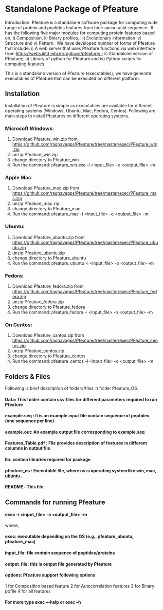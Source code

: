 # Standalone Package of Pfeature 
Introduction: Pfeature is a standalone software package for computing wide range of protein and peptides features from their amino acid 
sequence.  It has the following five major modules for computing protein features based on; i) Composition, ii) Binary profiles, 
iii) Evolutionary information iv) Structure and v) Pattern.  We have developed number of forms of Pfeature that include: i) A web server 
that uses Pfeature functions via web interface from https://webs.iiitd.edu.in/raghava/pfeature/ ; ii) Standalone version of Pfeature; 
iii) Library of python for Pfeature and iv) Python scripts for computing features.

This is a standalone version of Pfeature (executables), we have generate executables of Pfeature that can be executed on different platform. 

## Installation
Installation of Pfeature is simple as executables are available for  different operating systems (Windows, Ubuntu, Mac, Fedora, Centos). Following are main steps to install Pfeatures on different operating systems.
### Microsoft Windows: 
1.	Download Pfeature_win.zip  from https://github.com/raghavagps/Pfeature/tree/master/exec/PFeature_win.zip
2.	unzip Pfeature_win.zip
3.	change directory to Pfeature_win
4.	Run the command: pfeature_win.exe -i <input_file> -o <output_file> -m <options>
### Apple Mac:
1.	Download Pfeature_mac.zip  from https://github.com/raghavagps/Pfeature/tree/master/exec/PFeature_mac.zip
2.	unzip Pfeature_mac.zip
3.	change directory to Pfeature_mac
4.	Run the command: pfeature_mac -i <input_file> -o <output_file> -m <options>
### Ubuntu:
1.	Download Pfeature_ubuntu.zip  from https://github.com/raghavagps/Pfeature/tree/master/exec/PFeature_ubuntu.zip
2.	unzip Pfeature_ubuntu.zip
3.	change directory to Pfeature_ubuntu
4.	Run the command: pfeature_ubuntu -i <input_file> -o <output_file> -m <options>
### Fedora:
1.	Download Pfeature_fedora.zip  from https://github.com/raghavagps/Pfeature/tree/master/exec/PFeature_fedora.zip
2.	unzip Pfeature_fedora.zip
3.	change directory to Pfeature_fedora
4.	Run the command: pfeature_fedora -i <input_file> -o <output_file> -m <options>
### On Centos:
1.	Download Pfeature_cantos.zip  from https://github.com/raghavagps/Pfeature/tree/master/exec/PFeature_centos.zip
2.	unzip Pfeature_centos.zip
3.	change directory to Pfeature_centos
4.	Run the command: pfeature_centos -i <input_file> -o <output_file> -m <options>
## Folders & Files
Following is brief description of folders/files in folder Pfeature_OS.
#### Data: This folder contain csv files for different parameters required to run Pfeature
#### example.seq : It is an example input file contain sequence of peptides (one sequence per line) 
#### example.out: An example output file corresponding to example.seq
#### Features_Table.pdf : File provides description of features in different columns in output file
#### lib: contain libraries required for package
#### pfeature_os : Executable file, where os is operating system like win, mac, ubuntu .
#### README : This file

## Commands for running Pfeature
#### exec –i <input_file> -o <output_file> -m <options>
where, 
#### exec:  executable depending on the OS (e.g., pfeature_ubuntu, pfeature_mac)
#### input_file: file contain sequence of peptides/proteins 
#### output_file:  this is output file generated by Pfeature
#### options:  Pfeature support following options
1 for Composition based feature
2 for Autocorrelation features 
3 for Binary pofile 
4 for all features
#### For more type exec –-help or exec –h
